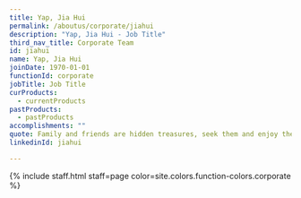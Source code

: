 ```yaml
---
title: Yap, Jia Hui
permalink: /aboutus/corporate/jiahui
description: "Yap, Jia Hui - Job Title"
third_nav_title: Corporate Team
id: jiahui
name: Yap, Jia Hui
joinDate: 1970-01-01
functionId: corporate
jobTitle: Job Title
curProducts:
  - currentProducts
pastProducts:
  - pastProducts
accomplishments: ""
quote: Family and friends are hidden treasures, seek them and enjoy their riches.
linkedinId: jiahui

---
```


{% include staff.html staff=page color=site.colors.function-colors.corporate %}
